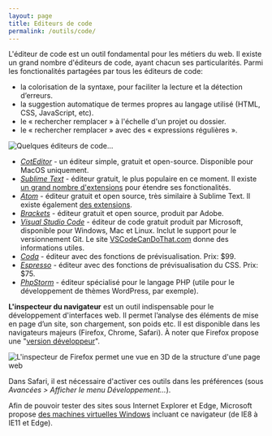 ```yaml
---
layout: page
title: Editeurs de code
permalink: /outils/code/
---
```


L'éditeur de code est un outil fondamental pour les métiers du web. Il existe un grand nombre d'éditeurs de code, ayant chacun ses particularités. Parmi les fonctionalités partagées par tous les éditeurs de code: 

- la colorisation de la syntaxe, pour faciliter la lecture et la détection d’erreurs.
- la suggestion automatique de termes propres au langage utilisé (HTML, CSS, JavaScript, etc).
- le  « rechercher remplacer » à l'échelle d'un projet ou dossier.
- le « rechercher remplacer » avec des « expressions régulières ».

![Quelques éditeurs de code...](/cours-outils/img/code-editors.jpg)

* *[CotEditor](https://coteditor.com/)* - un éditeur simple, gratuit et open-source. Disponible pour MacOS uniquement.
* *[Sublime Text](https://www.sublimetext.com/)* - éditeur gratuit, le plus populaire en ce moment. Il existe [un grand nombre d'extensions](https://packagecontrol.io/) pour étendre ses fonctionalités. 
* *[Atom](https://atom.io/)* - éditeur gratuit et open source, très similaire à Sublime Text. Il existe également [des extensions](https://atom.io/packages).
* *[Brackets](http://brackets.io/)* - éditeur gratuit et open source, produit par Adobe.
* *[Visual Studio Code](https://code.visualstudio.com/)* - éditeur de code gratuit produit par Microsoft, disponible pour Windows, Mac et Linux. Inclut le support pour le versionnement Git. Le site [VSCodeCanDoThat.com](https://vscodecandothat.com/) donne des informations utiles.
* *[Coda](https://panic.com/coda/)* - éditeur avec des fonctions de prévisualisation. Prix: $99.
* *[Espresso](http://www.macrabbit.com/espresso/)* - éditeur avec des fonctions de prévisualisation du CSS. Prix: $75.
* *[PhpStorm](https://www.jetbrains.com/phpstorm/)* - éditeur spécialisé pour le langage PHP (utile pour le développement de thèmes WordPress, par exemple).


**L'inspecteur du navigateur** est un outil indispensable pour le développement d'interfaces web. Il permet l’analyse des éléments de mise en page d’un site, son chargement, son poids etc. Il est disponible dans les navigateurs majeurs (Firefox, Chrome, Safari). À noter que Firefox propose une "[version développeur](https://www.mozilla.org/fr/firefox/developer/)".

![L'inspecteur de Firefox permet une vue en 3D de la structure d'une page web](/cours-outils/img/FF-devtools-3d.jpg)

Dans Safari, il est nécessaire d'activer ces outils dans les préférences (sous *Avancées > Afficher le menu Développement...*).

Afin de pouvoir tester des sites sous Internet Explorer et Edge, Microsoft propose [des machines virtuelles Windows](https://developer.microsoft.com/en-us/microsoft-edge/tools/vms/) incluant ce navigateur (de IE8 à IE11 et Edge).


